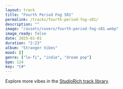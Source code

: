 ```yaml
---
layout: track
title: "Fourth Period Fog S01"
permalink: /tracks/fourth-period-fog-s01/
description: ""
image: "/assets/covers/fourth-period-fog-s01.webp"
image_ready: false
date: 2025-01-01
duration: "2:23"
album: "Stranger Vibes"
mood: []
genre: ["lo-fi", "indie", "dream pop"]
bpm: 124
key: "C#"
---
```


Explore more vibes in the [StudioRich track library](/tracks/).
